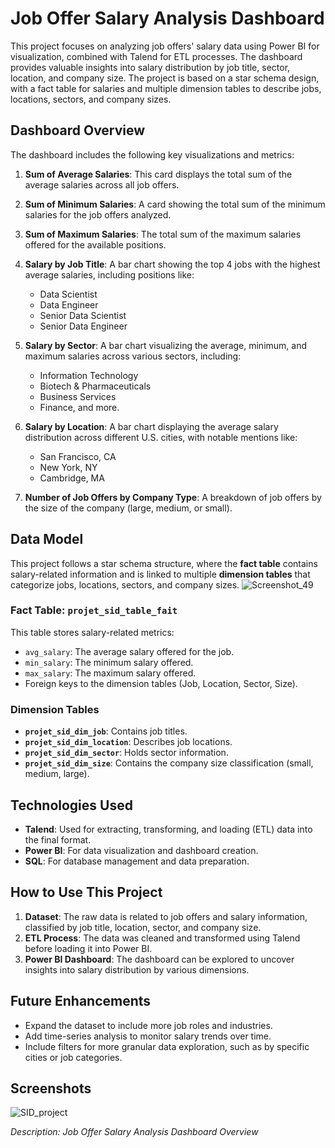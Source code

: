 
# Job Offer Salary Analysis Dashboard

This project focuses on analyzing job offers' salary data using Power BI for visualization, combined with Talend for ETL processes. The dashboard provides valuable insights into salary distribution by job title, sector, location, and company size. The project is based on a star schema design, with a fact table for salaries and multiple dimension tables to describe jobs, locations, sectors, and company sizes.

## Dashboard Overview

The dashboard includes the following key visualizations and metrics:

1. **Sum of Average Salaries**: This card displays the total sum of the average salaries across all job offers.
   
2. **Sum of Minimum Salaries**: A card showing the total sum of the minimum salaries for the job offers analyzed.
   
3. **Sum of Maximum Salaries**: The total sum of the maximum salaries offered for the available positions.

4. **Salary by Job Title**: A bar chart showing the top 4 jobs with the highest average salaries, including positions like:
   - Data Scientist
   - Data Engineer
   - Senior Data Scientist
   - Senior Data Engineer

5. **Salary by Sector**: A bar chart visualizing the average, minimum, and maximum salaries across various sectors, including:
   - Information Technology
   - Biotech & Pharmaceuticals
   - Business Services
   - Finance, and more.

6. **Salary by Location**: A bar chart displaying the average salary distribution across different U.S. cities, with notable mentions like:
   - San Francisco, CA
   - New York, NY
   - Cambridge, MA

7. **Number of Job Offers by Company Type**: A breakdown of job offers by the size of the company (large, medium, or small).

## Data Model

This project follows a star schema structure, where the **fact table** contains salary-related information and is linked to multiple **dimension tables** that categorize jobs, locations, sectors, and company sizes.
![Screenshot_49](https://github.com/user-attachments/assets/3fdf6746-9d01-4dc8-aaff-f066a3a6c627)

### Fact Table: `projet_sid_table_fait`

This table stores salary-related metrics:
- `avg_salary`: The average salary offered for the job.
- `min_salary`: The minimum salary offered.
- `max_salary`: The maximum salary offered.
- Foreign keys to the dimension tables (Job, Location, Sector, Size).

### Dimension Tables
- **`projet_sid_dim_job`**: Contains job titles.
- **`projet_sid_dim_location`**: Describes job locations.
- **`projet_sid_dim_sector`**: Holds sector information.
- **`projet_sid_dim_size`**: Contains the company size classification (small, medium, large).

## Technologies Used
- **Talend**: Used for extracting, transforming, and loading (ETL) data into the final format.
- **Power BI**: For data visualization and dashboard creation.
- **SQL**: For database management and data preparation.

## How to Use This Project

1. **Dataset**: The raw data is related to job offers and salary information, classified by job title, location, sector, and company size.
2. **ETL Process**: The data was cleaned and transformed using Talend before loading it into Power BI.
3. **Power BI Dashboard**: The dashboard can be explored to uncover insights into salary distribution by various dimensions.

## Future Enhancements
- Expand the dataset to include more job roles and industries.
- Add time-series analysis to monitor salary trends over time.
- Include filters for more granular data exploration, such as by specific cities or job categories.

## Screenshots

![SID_project](https://github.com/user-attachments/assets/e3dd5673-10d5-4d37-9f7c-40eef05abf3e)

_Description: Job Offer Salary Analysis Dashboard Overview_

